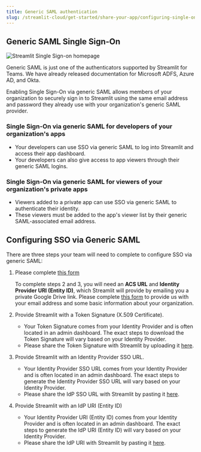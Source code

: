 ```yaml
---
title: Generic SAML authentication
slug: /streamlit-cloud/get-started/share-your-app/configuring-single-on-sso/streamlit-general-saml-authentication
---
```


## Generic SAML Single Sign-On

![Streamlit Single Sign-on homepage](/images/sso_homescreen.png)

Generic SAML is just one of the authenticators supported by Streamlit for Teams. We have already released documentation for Microsoft ADFS, Azure AD, and Okta.

Enabling Single Sign-On via generic SAML allows members of your organization to securely sign in to Streamlit using the same email address and password they already use with your organization's generic SAML provider.

### Single Sign-On via generic SAML for developers of your organization's apps

- Your developers can use SSO via generic SAML to log into Streamlit and access their app dashboard.
- Your developers can also give access to app viewers through their generic SAML logins.

### Single Sign-On via generic SAML for viewers of your organization's private apps

- Viewers added to a private app can use SSO via generic SAML to authenticate their identity.
- These viewers must be added to the app's viewer list by their generic SAML-associated email address.

## Configuring SSO via Generic SAML

There are three steps your team will need to complete to configure SSO via generic SAML:

1. Please complete [this form](https://docs.google.com/forms/d/e/1FAIpQLSenELJzAZaBV8852b-HJMeecO_LAwYJ6zuYbXLK0lMVexCF4Q/viewform)

    To complete steps 2 and 3, you will need an **ACS URL** and **Identity Provider URI (Entity ID)**, which Streamlit will provide by emailing you a private Google Drive link. Please complete [this form](https://forms.gle/5E3pUrB8vwp66ZPc9) to provide us with your email address and some basic information about your organization.

2. Provide Streamlit with a Token Signature (X.509 Certificate).

    - Your Token Signature comes from your Identity Provider and is often located in an admin dashboard. The exact steps to download the Token Signature will vary based on your Identity Provider.
    - Please share the Token Signature with Streamlit by uploading it [here](https://docs.google.com/forms/d/e/1FAIpQLSdtV7hdpMEgfbK4E7BqeYNTcDrT6IqjOfSvIA48SoNAeIhcgw/viewform?usp=sf_link).

3. Provide Streamlit with an Identity Provider SSO URL.

    - Your Identity Provider SSO URL comes from your Identity Provider and is often located in an admin dashboard. The exact steps to generate the Identity Provider SSO URL will vary based on your Identity Provider.
    - Please share the IdP SSO URL with Streamlit by pasting it [here](https://docs.google.com/forms/d/e/1FAIpQLSdtV7hdpMEgfbK4E7BqeYNTcDrT6IqjOfSvIA48SoNAeIhcgw/viewform?usp=sf_link).

4. Provide Streamlit with an IdP URI (Entity ID)

    - Your Identity Provider URI (Entity ID) comes from your Identity Provider and is often located in an admin dashboard. The exact steps to generate the IdP URI (Entity ID) will vary based on your Identity Provider.
    - Please share the IdP URI with Streamlit by pasting it [here](https://forms.gle/f6Bi1gnoHYD9ULBe7).
